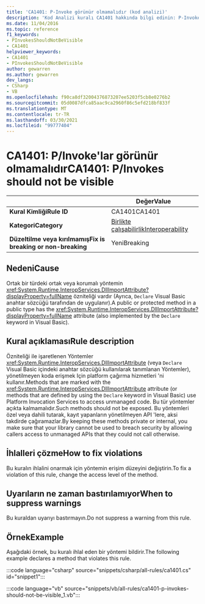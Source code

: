 ```yaml
---
title: 'CA1401: P-Invoke görünür olmamalıdır (kod analizi)'
description: 'Kod Analizi kuralı CA1401 hakkında bilgi edinin: P-Invoke görünür olmamalıdır'
ms.date: 11/04/2016
ms.topic: reference
f1_keywords:
- PInvokesShouldNotBeVisible
- CA1401
helpviewer_keywords:
- CA1401
- PInvokesShouldNotBeVisible
author: gewarren
ms.author: gewarren
dev_langs:
- CSharp
- VB
ms.openlocfilehash: f90ca8df32004376873207ee5203f5cb8e0276b2
ms.sourcegitcommit: 05d0087dfca85aac9ca2960f86c5efd218bf833f
ms.translationtype: MT
ms.contentlocale: tr-TR
ms.lasthandoff: 03/30/2021
ms.locfileid: "99777404"
---
```

# <a name="ca1401-pinvokes-should-not-be-visible"></a><span data-ttu-id="b8200-103">CA1401: P/Invoke'lar görünür olmamalıdır</span><span class="sxs-lookup"><span data-stu-id="b8200-103">CA1401: P/Invokes should not be visible</span></span>

|                                     | <span data-ttu-id="b8200-104">Değer</span><span class="sxs-lookup"><span data-stu-id="b8200-104">Value</span></span>                      |
|-------------------------------------|----------------------------|
| <span data-ttu-id="b8200-105">**Kural Kimliği**</span><span class="sxs-lookup"><span data-stu-id="b8200-105">**Rule ID**</span></span>                          | <span data-ttu-id="b8200-106">CA1401</span><span class="sxs-lookup"><span data-stu-id="b8200-106">CA1401</span></span>                     |
| <span data-ttu-id="b8200-107">**Kategori**</span><span class="sxs-lookup"><span data-stu-id="b8200-107">**Category**</span></span>                        | [<span data-ttu-id="b8200-108">Birlikte çalışabilirlik</span><span class="sxs-lookup"><span data-stu-id="b8200-108">Interoperability</span></span>](interoperability-warnings.md) |
| <span data-ttu-id="b8200-109">**Düzeltilme veya kırılmamış**</span><span class="sxs-lookup"><span data-stu-id="b8200-109">**Fix is breaking or non-breaking**</span></span> | <span data-ttu-id="b8200-110">Yeni</span><span class="sxs-lookup"><span data-stu-id="b8200-110">Breaking</span></span>                   |

## <a name="cause"></a><span data-ttu-id="b8200-111">Nedeni</span><span class="sxs-lookup"><span data-stu-id="b8200-111">Cause</span></span>

<span data-ttu-id="b8200-112">Ortak bir türdeki ortak veya korumalı yöntemin <xref:System.Runtime.InteropServices.DllImportAttribute?displayProperty=fullName> özniteliği vardır (Ayrıca, `Declare` Visual Basic anahtar sözcüğü tarafından de uygulanır).</span><span class="sxs-lookup"><span data-stu-id="b8200-112">A public or protected method in a public type has the <xref:System.Runtime.InteropServices.DllImportAttribute?displayProperty=fullName> attribute (also implemented by the `Declare` keyword in Visual Basic).</span></span>

## <a name="rule-description"></a><span data-ttu-id="b8200-113">Kural açıklaması</span><span class="sxs-lookup"><span data-stu-id="b8200-113">Rule description</span></span>

<span data-ttu-id="b8200-114">Özniteliği ile işaretlenen Yöntemler <xref:System.Runtime.InteropServices.DllImportAttribute> (veya `Declare` Visual Basic içindeki anahtar sözcüğü kullanılarak tanımlanan Yöntemler), yönetilmeyen koda erişmek Için platform çağırma hizmetleri 'ni kullanır.</span><span class="sxs-lookup"><span data-stu-id="b8200-114">Methods that are marked with the <xref:System.Runtime.InteropServices.DllImportAttribute> attribute (or methods that are defined by using the `Declare` keyword in Visual Basic) use Platform Invocation Services to access unmanaged code.</span></span> <span data-ttu-id="b8200-115">Bu tür yöntemler açıkta kalmamalıdır.</span><span class="sxs-lookup"><span data-stu-id="b8200-115">Such methods should not be exposed.</span></span> <span data-ttu-id="b8200-116">Bu yöntemleri özel veya dahili tutarak, kayıt yapanların yönetilmeyen API 'lere, aksi takdirde çağıramazlar.</span><span class="sxs-lookup"><span data-stu-id="b8200-116">By keeping these methods private or internal, you make sure that your library cannot be used to breach security by allowing callers access to unmanaged APIs that they could not call otherwise.</span></span>

## <a name="how-to-fix-violations"></a><span data-ttu-id="b8200-117">İhlalleri çözme</span><span class="sxs-lookup"><span data-stu-id="b8200-117">How to fix violations</span></span>

<span data-ttu-id="b8200-118">Bu kuralın ihlalini onarmak için yöntemin erişim düzeyini değiştirin.</span><span class="sxs-lookup"><span data-stu-id="b8200-118">To fix a violation of this rule, change the access level of the method.</span></span>

## <a name="when-to-suppress-warnings"></a><span data-ttu-id="b8200-119">Uyarıların ne zaman bastırılamıyor</span><span class="sxs-lookup"><span data-stu-id="b8200-119">When to suppress warnings</span></span>

<span data-ttu-id="b8200-120">Bu kuraldan uyarıyı bastırmayın.</span><span class="sxs-lookup"><span data-stu-id="b8200-120">Do not suppress a warning from this rule.</span></span>

## <a name="example"></a><span data-ttu-id="b8200-121">Örnek</span><span class="sxs-lookup"><span data-stu-id="b8200-121">Example</span></span>

<span data-ttu-id="b8200-122">Aşağıdaki örnek, bu kuralı ihlal eden bir yöntemi bildirir.</span><span class="sxs-lookup"><span data-stu-id="b8200-122">The following example declares a method that violates this rule.</span></span>

:::code language="csharp" source="snippets/csharp/all-rules/ca1401.cs" id="snippet1":::

:::code language="vb" source="snippets/vb/all-rules/ca1401-p-invokes-should-not-be-visible_1.vb":::
